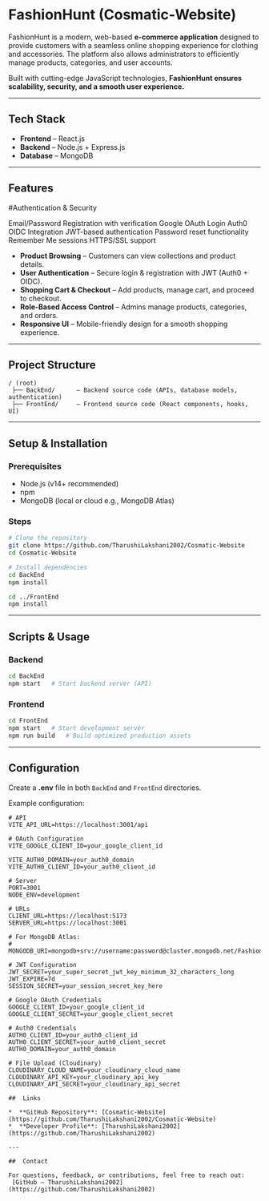# FashionHunt (Cosmatic-Website)

FashionHunt is a modern, web-based **e-commerce application** designed to provide customers with a seamless online shopping experience for clothing and accessories. The platform also allows administrators to efficiently manage products, categories, and user accounts.

Built with cutting-edge JavaScript technologies, **FashionHunt ensures scalability, security, and a smooth user experience.**

---

##  Tech Stack

* **Frontend** – React.js
* **Backend** – Node.js + Express.js
* **Database** – MongoDB

---

##  Features
#Authentication & Security

Email/Password Registration with verification
Google OAuth Login
Auth0 OIDC Integration
JWT-based authentication
Password reset functionality
Remember Me sessions
HTTPS/SSL support

* **Product Browsing** – Customers can view collections and product details.
* **User Authentication** – Secure login & registration with JWT (Auth0 + OIDC).
* **Shopping Cart & Checkout** – Add products, manage cart, and proceed to checkout.
* **Role-Based Access Control** – Admins manage products, categories, and orders.
* **Responsive UI** – Mobile-friendly design for a smooth shopping experience.

---

##  Project Structure

```
/ (root)
 ├── BackEnd/      – Backend source code (APIs, database models, authentication)
 ├── FrontEnd/     – Frontend source code (React components, hooks, UI)
```

---

##  Setup & Installation

###  Prerequisites

* Node.js (v14+ recommended)
* npm
* MongoDB (local or cloud e.g., MongoDB Atlas)

###  Steps

```bash
# Clone the repository
git clone https://github.com/TharushiLakshani2002/Cosmatic-Website
cd Cosmatic-Website

# Install dependencies
cd BackEnd
npm install

cd ../FrontEnd
npm install
```

---

##  Scripts & Usage

### Backend

```bash
cd BackEnd
npm start   # Start backend server (API)
```

### Frontend

```bash
cd FrontEnd
npm start   # Start development server
npm run build   # Build optimized production assets
```

---

##  Configuration

Create a **.env** file in both `BackEnd` and `FrontEnd` directories.

Example configuration:

```env
# API
VITE_API_URL=https://localhost:3001/api

# OAuth Configuration
VITE_GOOGLE_CLIENT_ID=your_google_client_id

VITE_AUTH0_DOMAIN=your_auth0_domain
VITE_AUTH0_CLIENT_ID=your_auth0_client_id

# Server
PORT=3001
NODE_ENV=development

# URLs
CLIENT_URL=https://localhost:5173
SERVER_URL=https://localhost:3001

# For MongoDB Atlas:
# MONGODB_URI=mongodb+srv://username:password@cluster.mongodb.net/FashionHunt

# JWT Configuration
JWT_SECRET=your_super_secret_jwt_key_minimum_32_characters_long
JWT_EXPIRE=7d
SESSION_SECRET=your_session_secret_key_here

# Google OAuth Credentials
GOOGLE_CLIENT_ID=your_google_client_id
GOOGLE_CLIENT_SECRET=your_google_client_secret

# Auth0 Credentials
AUTH0_CLIENT_ID=your_auth0_client_id
AUTH0_CLIENT_SECRET=your_auth0_client_secret
AUTH0_DOMAIN=your_auth0_domain

# File Upload (Cloudinary)
CLOUDINARY_CLOUD_NAME=your_cloudinary_cloud_name
CLOUDINARY_API_KEY=your_cloudinary_api_key
CLOUDINARY_API_SECRET=your_cloudinary_api_secret

##  Links

*  **GitHub Repository**: [Cosmatic-Website](https://github.com/TharushiLakshani2002/Cosmatic-Website)
*  **Developer Profile**: [TharushiLakshani2002](https://github.com/TharushiLakshani2002)

---

##  Contact

For questions, feedback, or contributions, feel free to reach out:
 [GitHub – TharushiLakshani2002](https://github.com/TharushiLakshani2002)

